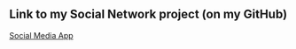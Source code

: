 ## Link to my Social Network project (on my GitHub)

[Social Media App](https://github.com/omar-elsalhy/Social-media-app)
